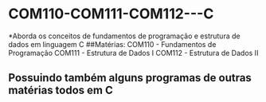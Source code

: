 # COM110-COM111-COM112---C

*Aborda os conceitos de fundamentos de programação e estrutura de dados em linguagem C
##Matérias: 
COM110 - Fundamentos de Programação
COM111 - Estrutura de Dados I
COM112 - Estrutura de Dados II


## Possuindo também alguns programas de outras matérias todos em C
